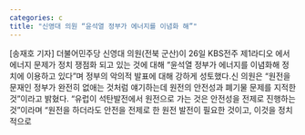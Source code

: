 ```yaml
---
categories: c
title: "신영대 의원 “윤석열 정부가 에너지를 이념화 해”"
---
```

[송재호 기자] 더불어민주당 신영대 의원(전북 군산)이 26일 KBS전주 제1라디오 에서 에너지 문제가 정치 쟁점화 되고 있는 것에 대해 “윤석열 정부가 에너지를 이념화해 정치에 이용하고 있다”며 정부의 악의적 발표에 대해 강하게 성토했다.신 의원은 “원전을 문재인 정부가 완전히 없애는 것처럼 얘기하는데 원전의 안전성과 폐기물 문제를 지적한 것”이라고 밝혔다. “유럽이 석탄발전에서 원전으로 가는 것은 안전성을 전제로 진행하는 것”이라며 “원전을 하더라도 안전을 전제로 한 원전 발전이 필요한 것이고, 이것을 정치적으로
